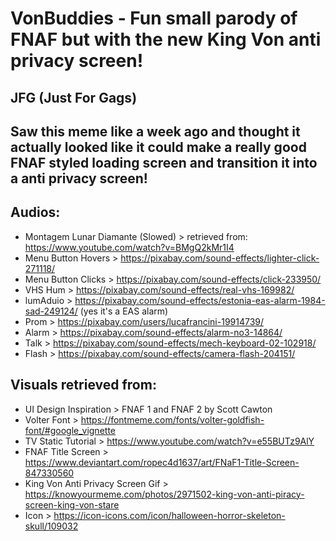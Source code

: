 # VonBuddies - Fun small parody of FNAF but with the new King Von anti privacy screen!

## JFG (Just For Gags)

## Saw this meme like a week ago and thought it actually looked like it could make a really good FNAF styled loading screen and transition it into a anti privacy screen!

## Audios:

- Montagem Lunar Diamante (Slowed) > retrieved from: https://www.youtube.com/watch?v=BMgQ2kMr1I4
- Menu Button Hovers > https://pixabay.com/sound-effects/lighter-click-271118/
- Menu Button Clicks > https://pixabay.com/sound-effects/click-233950/
- VHS Hum > https://pixabay.com/sound-effects/real-vhs-169982/
- lumAduio > https://pixabay.com/sound-effects/estonia-eas-alarm-1984-sad-249124/ (yes it's a EAS alarm)
- Prom > https://pixabay.com/users/lucafrancini-19914739/
- Alarm > https://pixabay.com/sound-effects/alarm-no3-14864/
- Talk > https://pixabay.com/sound-effects/mech-keyboard-02-102918/
- Flash > https://pixabay.com/sound-effects/camera-flash-204151/

## Visuals retrieved from:

- UI Design Inspiration > FNAF 1 and FNAF 2 by Scott Cawton
- Volter Font > https://fontmeme.com/fonts/volter-goldfish-font/#google_vignette
- TV Static Tutorial > https://www.youtube.com/watch?v=e55BUTz9AlY
- FNAF Title Screen > https://www.deviantart.com/ropec4d1637/art/FNaF1-Title-Screen-847330560
- King Von Anti Privacy Screen Gif > https://knowyourmeme.com/photos/2971502-king-von-anti-piracy-screen-king-von-stare
- Icon > https://icon-icons.com/icon/halloween-horror-skeleton-skull/109032
